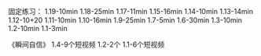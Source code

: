 固定练习：
1.19-10min
1.18-25min
1.17-11min
1.15-16min
1.14-10min
1.13-14min
1.12-10+20
1.11-10min
1.10-16min
1.9-25min
1.7-5min
1.6-30min
1.3-10min
1.2-10min
1.1-3min

《瞬间自信》
1.4-9个短视频
1.2-2个
1.1-6个短视频
